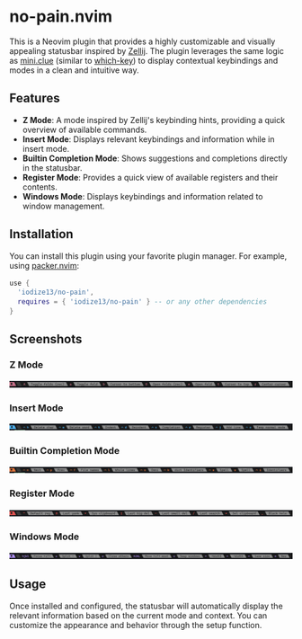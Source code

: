 # no-pain.nvim

This is a Neovim plugin that provides a highly customizable and visually appealing statusbar inspired by [Zellij](https://zellij.dev/). The plugin leverages the same logic as [mini.clue](https://github.com/siduck76/mini.clue) (similar to [which-key](https://github.com/folke/which-key.nvim)) to display contextual keybindings and modes in a clean and intuitive way.

## Features

- **Z Mode**: A mode inspired by Zellij's keybinding hints, providing a quick overview of available commands.
- **Insert Mode**: Displays relevant keybindings and information while in insert mode.
- **Builtin Completion Mode**: Shows suggestions and completions directly in the statusbar.
- **Register Mode**: Provides a quick view of available registers and their contents.
- **Windows Mode**: Displays keybindings and information related to window management.

## Installation

You can install this plugin using your favorite plugin manager. For example, using [packer.nvim](https://github.com/wbthomason/packer.nvim):

```lua
use {
  'iodize13/no-pain',
  requires = { 'iodize13/no-pain' } -- or any other dependencies
}
```

## Screenshots

### Z Mode
![Z Mode](images/fold.png)

### Insert Mode
![Insert Mode](images/insert.png)

### Builtin Completion Mode
![Builtin Completion Mode](images/completion.png)

### Register Mode
![Register Mode](images/register.png)

### Windows Mode
![Windows Mode](images/windows.png)

## Usage

Once installed and configured, the statusbar will automatically display the relevant information based on the current mode and context. You can customize the appearance and behavior through the setup function.

